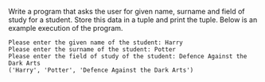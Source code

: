 Write a program that asks the user for given name, surname and field of study for a student.
Store this data in a tuple and print the tuple. Below is an example execution of the program.

    Please enter the given name of the student: Harry
    Please enter the surname of the student: Potter
    Please enter the field of study of the student: Defence Against the Dark Arts
    ('Harry', 'Potter', 'Defence Against the Dark Arts')